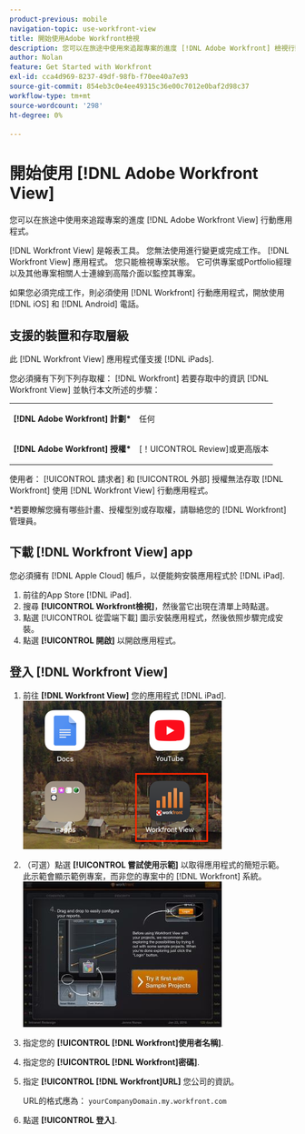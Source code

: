 ```yaml
---
product-previous: mobile
navigation-topic: use-workfront-view
title: 開始使用Adobe Workfront檢視
description: 您可以在旅途中使用來追蹤專案的進度 [!DNL Adobe Workfront] 檢視行動應用程式。
author: Nolan
feature: Get Started with Workfront
exl-id: cca4d969-8237-49df-98fb-f70ee40a7e93
source-git-commit: 854eb3c0e4ee49315c36e00c7012e0baf2d98c37
workflow-type: tm+mt
source-wordcount: '298'
ht-degree: 0%

---
```


# 開始使用 [!DNL Adobe Workfront View]

您可以在旅途中使用來追蹤專案的進度 [!DNL Adobe Workfront View] 行動應用程式。

[!DNL Workfront View] 是報表工具。 您無法使用進行變更或完成工作。 [!DNL Workfront View] 應用程式。 您只能檢視專案狀態。 它可供專案或Portfolio經理以及其他專案相關人士連線到高階介面以監控其專案。

如果您必須完成工作，則必須使用 [!DNL Workfront] 行動應用程式，開放使用 [!DNL iOS] 和 [!DNL Android] 電話。

## 支援的裝置和存取層級

此 [!DNL Workfront View] 應用程式僅支援 [!DNL iPads].

您必須擁有下列下列存取權： [!DNL Workfront] 若要存取中的資訊 [!DNL Workfront View] 並執行本文所述的步驟：

<table style="table-layout:auto"> 
 <col> 
 </col> 
 <col> 
 </col> 
 <tbody> 
  <tr> 
   <td role="rowheader"><strong>[!DNL Adobe Workfront] 計劃*</strong></td> 
   <td> <p>任何</p> </td> 
  </tr> 
  <tr> 
   <td role="rowheader"><strong>[!DNL Adobe Workfront] 授權*</strong></td> 
   <td> <p>[！UICONTROL Review]或更高版本</p> </td> 
  </tr> 
 </tbody> 
</table>

使用者： [!UICONTROL 請求者] 和 [!UICONTROL 外部] 授權無法存取 [!DNL Workfront] 使用 [!DNL Workfront View] 行動應用程式。

&#42;若要瞭解您擁有哪些計畫、授權型別或存取權，請聯絡您的 [!DNL Workfront] 管理員。

## 下載 [!DNL Workfront View] app

您必須擁有 [!DNL Apple Cloud] 帳戶，以便能夠安裝應用程式於 [!DNL iPad].

1. 前往的App Store [!DNL iPad].
1. 搜尋 **[!UICONTROL Workfront檢視]**，然後當它出現在清單上時點選。
1. 點選 [!UICONTROL 從雲端下載] 圖示安裝應用程式，然後依照步驟完成安裝。
1. 點選 **[!UICONTROL 開啟]** 以開啟應用程式。

## 登入 [!DNL Workfront View]

1. 前往 **[!DNL Workfront View]** 您的應用程式 [!DNL iPad].\
   ![workfront_view_app_Adobe.png](assets/workfront-view-app-adobe-350x261.png)

1. （可選）點選 **[!UICONTROL 嘗試使用示範]** 以取得應用程式的簡短示範。\
   此示範會顯示範例專案，而非您的專案中的 [!DNL Workfront] 系統。\
   ![[!DNL workfront_view_demo].jpg](assets/workfront-view-demo-350x256.jpg)

1. 指定您的 **[!UICONTROL [!DNL Workfront]使用者名稱]**.
1. 指定您的 **[!UICONTROL [!DNL Workfront]密碼]**.
1. 指定 **[!UICONTROL [!DNL Workfront]URL]** 您公司的資訊。

   URL的格式應為： `yourCompanyDomain.my.workfront.com`

1. 點選 **[!UICONTROL 登入]**.
